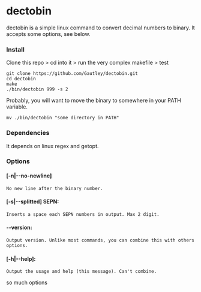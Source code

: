 # dectobin


dectobin is a simple linux command to convert decimal numbers to binary. It
accepts some options, see below.

### Install

Clone this repo > cd into it > run the very complex makefile > test

```
git clone https://github.com/Gautley/dectobin.git
cd dectobin
make
./bin/dectobin 999 -s 2
```

Probably, you will want to move the binary to somewhere in your PATH variable.

```
mv ./bin/dectobin "some directory in PATH"
```

### Dependencies

It depends on linux regex and getopt.

### Options

#### [-n|--no-newline]
    No new line after the binary number.

#### [-s|--splitted] SEPN:
    Inserts a space each SEPN numbers in output. Max 2 digit.

#### --version:
    Output version. Unlike most commands, you can combine this with others options.

#### [-h|--help]:
    Output the usage and help (this message). Can't combine.

so much options
